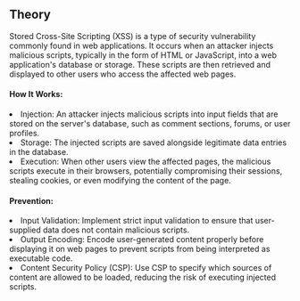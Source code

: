 <h2>Theory</h2>
<p>Stored Cross-Site Scripting (XSS) is a type of security vulnerability commonly found in web applications. It occurs when an attacker injects malicious scripts, typically in the form of HTML or JavaScript, into a web application's database or storage. These scripts are then retrieved and displayed to other users who access the affected web pages. </p>
<h4>How It Works:</h4>

<li>Injection: An attacker injects malicious scripts into input fields that are stored on the server's database, such as comment sections, forums, or user profiles.</li>
<li>Storage: The injected scripts are saved alongside legitimate data entries in the database.</li>
<li>Execution: When other users view the affected pages, the malicious scripts execute in their browsers, potentially compromising their sessions, stealing cookies, or even modifying the content of the page.</li>
<h4>Prevention:</h4>

<li>Input Validation: Implement strict input validation to ensure that user-supplied data does not contain malicious scripts.</li>
<li>Output Encoding: Encode user-generated content properly before displaying it on web pages to prevent scripts from being interpreted as executable code.</li>
<li>Content Security Policy (CSP): Use CSP to specify which sources of content are allowed to be loaded, reducing the risk of executing injected scripts.</li>
